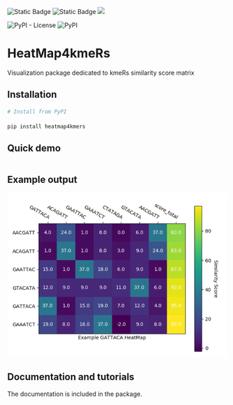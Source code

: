 ![Static Badge](https://img.shields.io/badge/A-brightgreen?style=flat&logo=Codacy&label=code%20quality)  ![Static Badge](https://img.shields.io/badge/100%25-brightgreen?style=flat&logo=Codacy&label=coverage)  ![](https://img.shields.io/badge/build-passing-brightgreen?style=flat&label=circleci)  


![PyPI - License](https://img.shields.io/pypi/l/heatmap4kmers.svg?color=green)
![PyPI](https://img.shields.io/pypi/v/heatmap4kmers.svg?color=green)


# HeatMap4kmeRs

Visualization package dedicated to kmeRs similarity score matrix

## Installation

```python
# Install from PyPI 

pip install heatmap4kmers

```

## Quick demo 

```python

```
## Example output

![Figure_2.png](Examples/Figure_2.png)


## Documentation and tutorials 

The documentation is included in the package.
